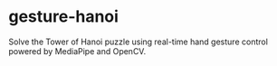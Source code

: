 # gesture-hanoi
Solve the Tower of Hanoi puzzle using real-time hand gesture control powered by MediaPipe and OpenCV.
